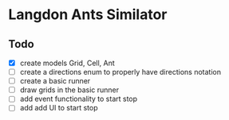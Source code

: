# Langdon Ants Similator

## Todo

- [x] create models Grid, Cell, Ant
- [ ] create a directions enum to properly have directions notation
- [ ] create a basic runner
- [ ] draw grids in the basic runner
- [ ] add event functionality to start stop
- [ ] add add UI to start stop
